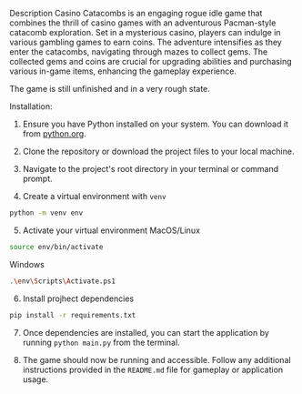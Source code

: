 Description
Casino Catacombs is an engaging rogue idle game that combines the thrill of casino games with an adventurous Pacman-style catacomb exploration. Set in a mysterious casino, players can indulge in various gambling games to earn coins. The adventure intensifies as they enter the catacombs, navigating through mazes to collect gems. The collected gems and coins are crucial for upgrading abilities and purchasing various in-game items, enhancing the gameplay experience.

The game is still unfinished and in a very rough state.

Installation:

1. Ensure you have Python installed on your system. You can download it from [python.org](https://www.python.org/).

2. Clone the repository or download the project files to your local machine.

3. Navigate to the project's root directory in your terminal or command prompt.

4. Create a virtual environment with `venv`

```sh
python -m venv env
```

5. Activate your virtual environment
   MacOS/Linux

```sh
source env/bin/activate
```
   Windows
```sh
.\env\Scripts\Activate.ps1
```

6. Install projhect dependencies

```sh
pip install -r requirements.txt
```

7. Once dependencies are installed, you can start the application by running `python main.py` from the terminal.

8. The game should now be running and accessible. Follow any additional instructions provided in the `README.md` file for gameplay or application usage.
